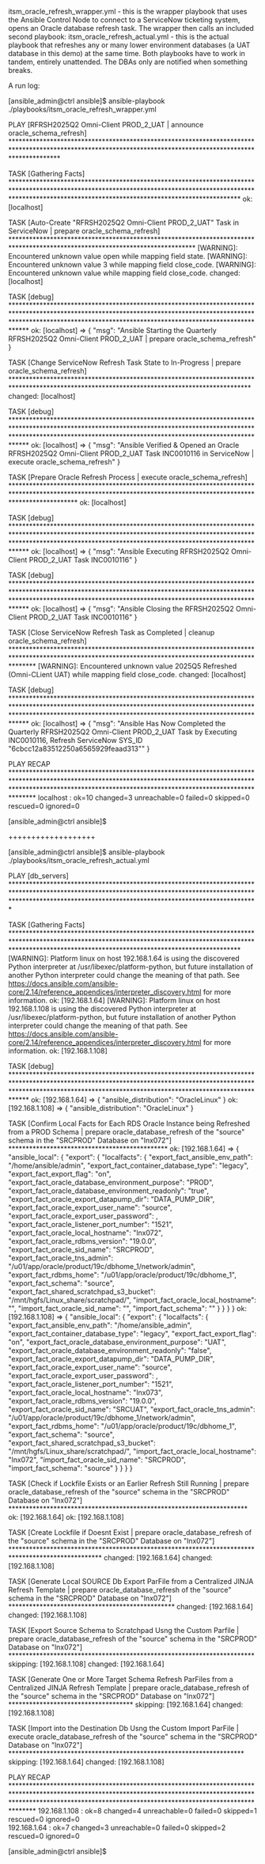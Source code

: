 itsm_oracle_refresh_wrapper.yml - this is the wrapper playbook that uses the Ansible Control Node to connect to a ServiceNow ticketing system, opens an Oracle database refresh task. The wrapper then calls an included second playbook:
itsm_oracle_refresh_actual.yml - this is the actual playbook that refreshes any or many lower environment databases (a UAT database in this demo) at the same time. Both playbooks have to work in tandem, entirely unattended. The DBAs only are notified when something breaks.

A run log:


[ansible_admin@ctrl ansible]$ ansible-playbook ./playbooks/itsm_oracle_refresh_wrapper.yml 

PLAY [RFRSH2025Q2 Omni-Client PROD_2_UAT | announce oracle_schema_refresh] *************************************************************************************************************************************************************

TASK [Gathering Facts] *****************************************************************************************************************************************************************************************************************
ok: [localhost]

TASK [Auto-Create "RFRSH2025Q2 Omni-Client PROD_2_UAT" Task in ServiceNow | prepare oracle_schema_refresh] *****************************************************************************************************************************
[WARNING]: Encountered unknown value open while mapping field state.
[WARNING]: Encountered unknown value 3 while mapping field close_code.
[WARNING]: Encountered unknown value  while mapping field close_code.
changed: [localhost]

TASK [debug] ***************************************************************************************************************************************************************************************************************************
ok: [localhost] => {
    "msg": "Ansible Starting the Quarterly RFRSH2025Q2 Omni-Client PROD_2_UAT | prepare oracle_schema_refresh"
}

TASK [Change ServiceNow Refresh Task State to In-Progress | prepare oracle_schema_refresh] *********************************************************************************************************************************************
changed: [localhost]

TASK [debug] ***************************************************************************************************************************************************************************************************************************
ok: [localhost] => {
    "msg": "Ansible Verified & Opened an Oracle RFRSH2025Q2 Omni-Client PROD_2_UAT Task INC0010116 in ServiceNow | execute oracle_schema_refresh"
}

TASK [Prepare Oracle Refresh Process | execute oracle_schema_refresh] ******************************************************************************************************************************************************************
ok: [localhost]

TASK [debug] ***************************************************************************************************************************************************************************************************************************
ok: [localhost] => {
    "msg": "Ansible Executing RFRSH2025Q2 Omni-Client PROD_2_UAT Task INC0010116"
}

TASK [debug] ***************************************************************************************************************************************************************************************************************************
ok: [localhost] => {
    "msg": "Ansible Closing the RFRSH2025Q2 Omni-Client PROD_2_UAT Task INC0010116"
}

TASK [Close ServiceNow Refresh Task as Completed | cleanup oracle_schema_refresh] ******************************************************************************************************************************************************
[WARNING]: Encountered unknown value 2025Q5 Refreshed (Omni-CLient UAT) while mapping field close_code.
changed: [localhost]

TASK [debug] ***************************************************************************************************************************************************************************************************************************
ok: [localhost] => {
    "msg": "Ansible Has Now Completed the Quarterly RFRSH2025Q2 Omni-Client PROD_2_UAT Task by Executing INC0010116, Refresh ServiceNow SYS_ID \"6cbcc12a83512250a6565929feaad313\""
}

PLAY RECAP *****************************************************************************************************************************************************************************************************************************
localhost                  : ok=10   changed=3    unreachable=0    failed=0    skipped=0    rescued=0    ignored=0   

[ansible_admin@ctrl ansible]$ 



+++++++++++++++++++

[ansible_admin@ctrl ansible]$ ansible-playbook ./playbooks/itsm_oracle_refresh_actual.yml 

PLAY [db_servers] **********************************************************************************************************************************************************************************************************************

TASK [Gathering Facts] *****************************************************************************************************************************************************************************************************************
[WARNING]: Platform linux on host 192.168.1.64 is using the discovered Python interpreter at /usr/libexec/platform-python, but future installation of another Python interpreter could change the meaning of that path. See
https://docs.ansible.com/ansible-core/2.14/reference_appendices/interpreter_discovery.html for more information.
ok: [192.168.1.64]
[WARNING]: Platform linux on host 192.168.1.108 is using the discovered Python interpreter at /usr/libexec/platform-python, but future installation of another Python interpreter could change the meaning of that path. See
https://docs.ansible.com/ansible-core/2.14/reference_appendices/interpreter_discovery.html for more information.
ok: [192.168.1.108]

TASK [debug] ***************************************************************************************************************************************************************************************************************************
ok: [192.168.1.64] => {
    "ansible_distribution": "OracleLinux"
}
ok: [192.168.1.108] => {
    "ansible_distribution": "OracleLinux"
}

TASK [Confirm Local Facts for Each RDS Oracle Instance being Refreshed from a PROD Schema | prepare oracle_database_refresh of the "source" schema in the "SRCPROD" Database on "lnx072"] **********************************************
ok: [192.168.1.64] => {
    "ansible_local": {
        "export": {
            "localfacts": {
                "export_fact_ansible_env_path": "/home/ansible/admin",
                "export_fact_container_database_type": "legacy",
                "export_fact_export_flag": "on",
                "export_fact_oracle_database_environment_purpose": "PROD",
                "export_fact_oracle_database_environment_readonly": "true",
                "export_fact_oracle_export_datapump_dir": "DATA_PUMP_DIR",
                "export_fact_oracle_export_user_name": "source",
                "export_fact_oracle_export_user_password": <REDACTED>,
                "export_fact_oracle_listener_port_number": "1521",
                "export_fact_oracle_local_hostname": "lnx072",
                "export_fact_oracle_rdbms_version": "19.0.0",
                "export_fact_oracle_sid_name": "SRCPROD",
                "export_fact_oracle_tns_admin": "/u01/app/oracle/product/19c/dbhome_1/network/admin",
                "export_fact_rdbms_home": "/u01/app/oracle/product/19c/dbhome_1",
                "export_fact_schema": "source",
                "export_fact_shared_scratchpad_s3_bucket": "/mnt/hgfs/Linux_share/scratchpad/",
                "import_fact_oracle_local_hostname": "",
                "import_fact_oracle_sid_name": "",
                "import_fact_schema": ""
            }
        }
    }
}
ok: [192.168.1.108] => {
    "ansible_local": {
        "export": {
            "localfacts": {
                "export_fact_ansible_env_path": "/home/ansible_admin",
                "export_fact_container_database_type": "legacy",
                "export_fact_export_flag": "on",
                "export_fact_oracle_database_environment_purpose": "UAT",
                "export_fact_oracle_database_environment_readonly": "false",
                "export_fact_oracle_export_datapump_dir": "DATA_PUMP_DIR",
                "export_fact_oracle_export_user_name": "source",
                "export_fact_oracle_export_user_password": <REDACTED>,
                "export_fact_oracle_listener_port_number": "1521",
                "export_fact_oracle_local_hostname": "lnx073",
                "export_fact_oracle_rdbms_version": "19.0.0",
                "export_fact_oracle_sid_name": "SRCUAT",
                "export_fact_oracle_tns_admin": "/u01/app/oracle/product/19c/dbhome_1/network/admin",
                "export_fact_rdbms_home": "/u01/app/oracle/product/19c/dbhome_1",
                "export_fact_schema": "source",
                "export_fact_shared_scratchpad_s3_bucket": "/mnt/hgfs/Linux_share/scratchpad/",
                "import_fact_oracle_local_hostname": "lnx072",
                "import_fact_oracle_sid_name": "SRCPROD",
                "import_fact_schema": "source"
            }
        }
    }
}

TASK [Check if Lockfile Exists or an Earlier Refresh Still Running | prepare oracle_database_refresh of the "source" schema in the "SRCPROD" Database on "lnx072"] *********************************************************************
ok: [192.168.1.64]
ok: [192.168.1.108]

TASK [Create Lockfile if Doesnt Exist | prepare oracle_database_refresh of the "source" schema in the "SRCPROD" Database on "lnx072"] **************************************************************************************************
changed: [192.168.1.64]
changed: [192.168.1.108]

TASK [Generate Local SOURCE Db Export ParFile from a Centralized JINJA Refresh Template | prepare oracle_database_refresh of the "source" schema in the "SRCPROD" Database on "lnx072"] ************************************************
changed: [192.168.1.64]
changed: [192.168.1.108]

TASK [Export Source Schema to Scratchpad Usng the Custom Parfile | prepare oracle_database_refresh of the "source" schema in the "SRCPROD" Database on "lnx072"] ***********************************************************************
skipping: [192.168.1.108]
changed: [192.168.1.64]

TASK [Generate One or More Target Schema Refresh ParFiles from a Centralized JINJA Refresh Template | prepare oracle_database_refresh of the "source" schema in the "SRCPROD" Database on "lnx072"] ************************************
skipping: [192.168.1.64]
changed: [192.168.1.108]

TASK [Import into the Destination Db Usng the Custom Import ParFile | execute oracle_database_refresh of the "source" schema in the "SRCPROD" Database on "lnx072"] ********************************************************************
skipping: [192.168.1.64]
changed: [192.168.1.108]

PLAY RECAP *****************************************************************************************************************************************************************************************************************************
192.168.1.108              : ok=8    changed=4    unreachable=0    failed=0    skipped=1    rescued=0    ignored=0   
192.168.1.64               : ok=7    changed=3    unreachable=0    failed=0    skipped=2    rescued=0    ignored=0   

[ansible_admin@ctrl ansible]$ 






